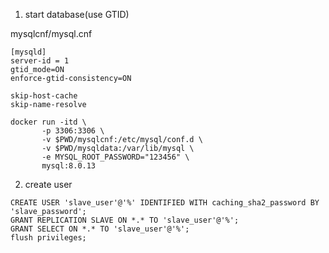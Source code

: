 1. start database(use GTID)

mysqlcnf/mysql.cnf
```
[mysqld]
server-id = 1
gtid_mode=ON
enforce-gtid-consistency=ON

skip-host-cache
skip-name-resolve
```

```
docker run -itd \
       -p 3306:3306 \
       -v $PWD/mysqlcnf:/etc/mysql/conf.d \
       -v $PWD/mysqldata:/var/lib/mysql \
       -e MYSQL_ROOT_PASSWORD="123456" \
       mysql:8.0.13
```

2. create user
```
CREATE USER 'slave_user'@'%' IDENTIFIED WITH caching_sha2_password BY 'slave_password';
GRANT REPLICATION SLAVE ON *.* TO 'slave_user'@'%';
GRANT SELECT ON *.* TO 'slave_user'@'%';
flush privileges;
```
